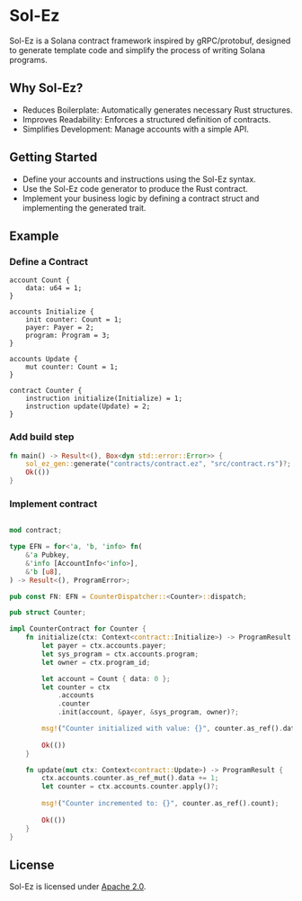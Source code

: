 # Sol-Ez
Sol-Ez is a Solana contract framework inspired by gRPC/protobuf, designed to generate template code and simplify the process of writing Solana programs.

## Why Sol-Ez?
- Reduces Boilerplate: Automatically generates necessary Rust structures.
- Improves Readability: Enforces a structured definition of contracts.
- Simplifies Development: Manage accounts with a simple API.

## Getting Started
- Define your accounts and instructions using the Sol-Ez syntax.
- Use the Sol-Ez code generator to produce the Rust contract.
- Implement your business logic by defining a contract struct and implementing the generated trait.

## Example

### Define a Contract
```
account Count {
    data: u64 = 1;
}

accounts Initialize {
    init counter: Count = 1;
    payer: Payer = 2;
    program: Program = 3;
}

accounts Update {
    mut counter: Count = 1;
}

contract Counter {
    instruction initialize(Initialize) = 1;
    instruction update(Update) = 2;
}
```

### Add build step
```rust
fn main() -> Result<(), Box<dyn std::error::Error>> {
    sol_ez_gen::generate("contracts/contract.ez", "src/contract.rs")?;
    Ok(())
}
```

### Implement contract 
```rust

mod contract;

type EFN = for<'a, 'b, 'info> fn(
    &'a Pubkey,
    &'info [AccountInfo<'info>],
    &'b [u8],
) -> Result<(), ProgramError>;

pub const FN: EFN = CounterDispatcher::<Counter>::dispatch;

pub struct Counter;

impl CounterContract for Counter {
    fn initialize(ctx: Context<contract::Initialize>) -> ProgramResult {
        let payer = ctx.accounts.payer;
        let sys_program = ctx.accounts.program;
        let owner = ctx.program_id;

        let account = Count { data: 0 };
        let counter = ctx
            .accounts
            .counter
            .init(account, &payer, &sys_program, owner)?;

        msg!("Counter initialized with value: {}", counter.as_ref().data);
        
        Ok(())
    }

    fn update(mut ctx: Context<contract::Update>) -> ProgramResult {
        ctx.accounts.counter.as_ref_mut().data += 1;
        let counter = ctx.accounts.counter.apply()?;
        
        msg!("Counter incremented to: {}", counter.as_ref().count);
        
        Ok(())
    }
}
```

## License

Sol-Ez is licensed under [Apache 2.0](./LICENSE).